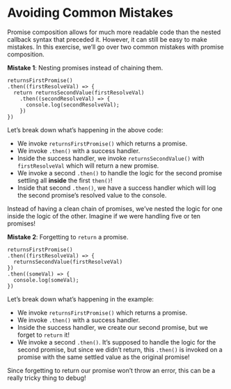 # Avoiding Common Mistakes

Promise composition allows for much more readable code than the nested callback syntax that preceded it. However, it can still be easy to make mistakes. In this exercise, we’ll go over two common mistakes with promise composition.

**Mistake 1**: Nesting promises instead of chaining them.

```
returnsFirstPromise()
.then((firstResolveVal) => {
  return returnsSecondValue(firstResolveVal)
    .then((secondResolveVal) => {
      console.log(secondResolveVal);
    })
})
```

Let’s break down what’s happening in the above code:

- We invoke `returnsFirstPromise()` which returns a promise.
- We invoke `.then()` with a success handler.
- Inside the success handler, we invoke `returnsSecondValue()` with `firstResolveVal` which will return a new promise.
- We invoke a second `.then()` to handle the logic for the second promise settling all **inside** the first `then()`!
- Inside that second `.then()`, we have a success handler which will log the second promise’s resolved value to the console.
  
Instead of having a clean chain of promises, we’ve nested the logic for one inside the logic of the other. Imagine if we were handling five or ten promises!

**Mistake 2**: Forgetting to `return` a promise.

```
returnsFirstPromise()
.then((firstResolveVal) => {
  returnsSecondValue(firstResolveVal)
})
.then((someVal) => {
  console.log(someVal);
})
```

Let’s break down what’s happening in the example:

- We invoke `returnsFirstPromise()` which returns a promise.
- We invoke `.then()` with a success handler.
- Inside the success handler, we create our second promise, but we forget to `return` it!
- We invoke a second `.then()`. It’s supposed to handle the logic for the second promise, but since we didn’t return, this `.then()` is invoked on a promise with the same settled value as the original promise!
  
Since forgetting to return our promise won’t throw an error, this can be a really tricky thing to debug!